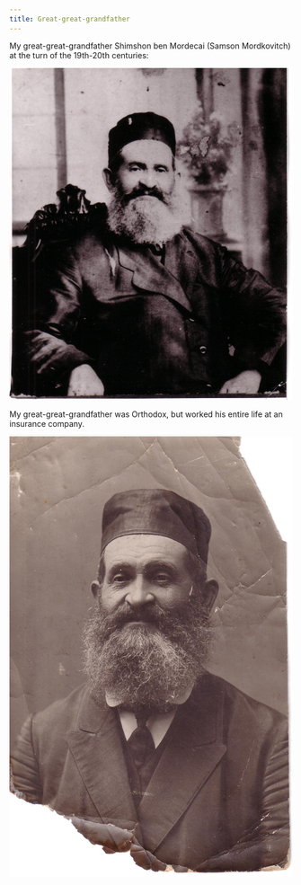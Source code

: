 ```yaml
---
title: Great-great-grandfather
---
```

My great-great-grandfather Shimshon ben Mordecai (Samson Mordkovitch)
at the turn of the 19th-20th centuries:

![Samson](/files/judka/photo/prapraded/photo0016.jpg)

My great-great-grandfather was Orthodox, but worked
his entire life at an insurance company.

![Samson](/files/judka/photo/prapraded/photo0017.jpg)
